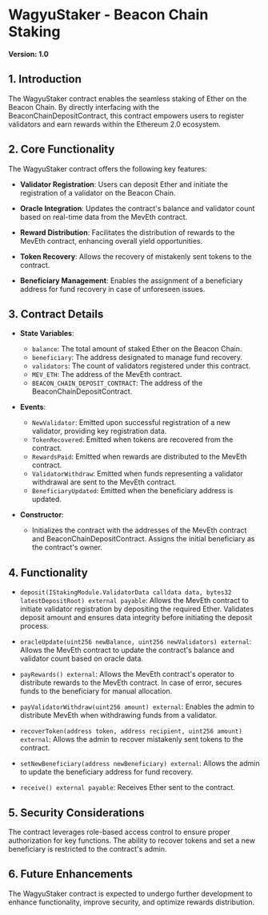 # WagyuStaker - Beacon Chain Staking

**Version: 1.0**

## 1. Introduction

The WagyuStaker contract enables the seamless staking of Ether on the Beacon Chain. By directly interfacing with the BeaconChainDepositContract, this contract empowers users to register validators and earn rewards within the Ethereum 2.0 ecosystem.

## 2. Core Functionality

The WagyuStaker contract offers the following key features:

- **Validator Registration**: Users can deposit Ether and initiate the registration of a validator on the Beacon Chain.

- **Oracle Integration**: Updates the contract's balance and validator count based on real-time data from the MevEth contract.

- **Reward Distribution**: Facilitates the distribution of rewards to the MevEth contract, enhancing overall yield opportunities.

- **Token Recovery**: Allows the recovery of mistakenly sent tokens to the contract.

- **Beneficiary Management**: Enables the assignment of a beneficiary address for fund recovery in case of unforeseen issues.

## 3. Contract Details

- **State Variables**:

  - `balance`: The total amount of staked Ether on the Beacon Chain.
  - `beneficiary`: The address designated to manage fund recovery.
  - `validators`: The count of validators registered under this contract.
  - `MEV_ETH`: The address of the MevEth contract.
  - `BEACON_CHAIN_DEPOSIT_CONTRACT`: The address of the BeaconChainDepositContract.

- **Events**:

  - `NewValidator`: Emitted upon successful registration of a new validator, providing key registration data.
  - `TokenRecovered`: Emitted when tokens are recovered from the contract.
  - `RewardsPaid`: Emitted when rewards are distributed to the MevEth contract.
  - `ValidatorWithdraw`: Emitted when funds representing a validator withdrawal are sent to the MevEth contract.
  - `BeneficiaryUpdated`: Emitted when the beneficiary address is updated.

- **Constructor**:
  - Initializes the contract with the addresses of the MevEth contract and BeaconChainDepositContract. Assigns the initial beneficiary as the contract's owner.

## 4. Functionality

- `deposit(IStakingModule.ValidatorData calldata data, bytes32 latestDepositRoot) external payable`: Allows the MevEth contract to initiate validator registration by depositing the required Ether. Validates deposit amount and ensures data integrity before initiating the deposit process.

- `oracleUpdate(uint256 newBalance, uint256 newValidators) external`: Allows the MevEth contract to update the contract's balance and validator count based on oracle data.

- `payRewards() external`: Allows the MevEth contract's operator to distribute rewards to the MevEth contract. In case of error, secures funds to the beneficiary for manual allocation.

- `payValidatorWithdraw(uint256 amount) external`: Enables the admin to distribute MevEth when withdrawing funds from a validator.

- `recoverToken(address token, address recipient, uint256 amount) external`: Allows the admin to recover mistakenly sent tokens to the contract.

- `setNewBeneficiary(address newBeneficiary) external`: Allows the admin to update the beneficiary address for fund recovery.

- `receive() external payable`: Receives Ether sent to the contract.

## 5. Security Considerations

The contract leverages role-based access control to ensure proper authorization for key functions. The ability to recover tokens and set a new beneficiary is restricted to the contract's admin.

## 6. Future Enhancements

The WagyuStaker contract is expected to undergo further development to enhance functionality, improve security, and optimize rewards distribution.
